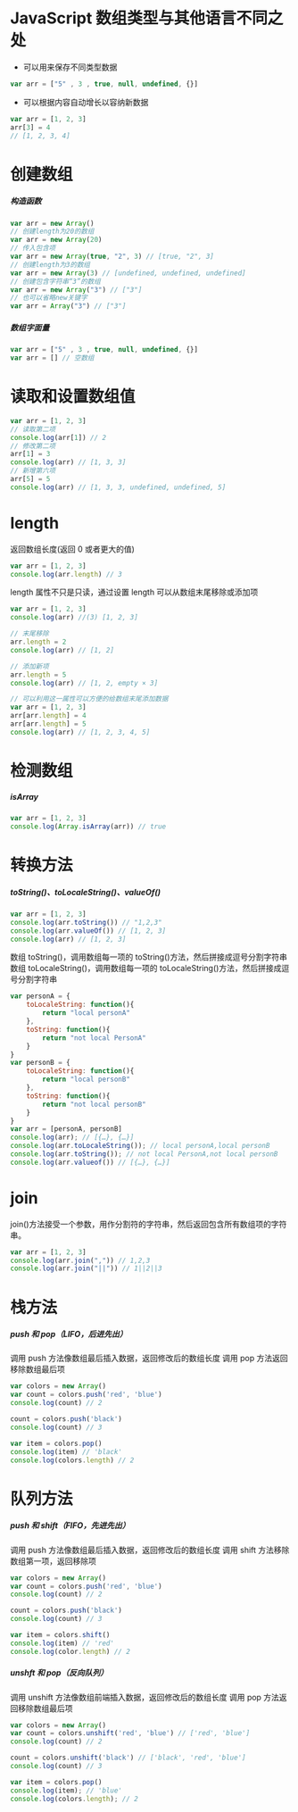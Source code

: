 # JavaScript 数组类型与其他语言不同之处

- 可以用来保存不同类型数据

```JavaScript
var arr = ["5" , 3 , true, null, undefined, {}]
```

- 可以根据内容自动增长以容纳新数据

```JavaScript
var arr = [1, 2, 3]
arr[3] = 4
// [1, 2, 3, 4]
```

# 创建数组

##### 构造函数

```JavaScript
var arr = new Array()
// 创建length为20的数组
var arr = new Array(20)
// 传入包含项
var arr = new Array(true, "2", 3) // [true, "2", 3]
// 创建length为3的数组
var arr = new Array(3) // [undefined, undefined, undefined]
// 创建包含字符串“3”的数组
var arr = new Array("3") // ["3"]
// 也可以省略new关键字
var arr = Array("3") // ["3"]
```

##### 数组字面量

```JavaScript
var arr = ["5" , 3 , true, null, undefined, {}]
var arr = [] // 空数组
```

# 读取和设置数组值

```JavaScript
var arr = [1, 2, 3]
// 读取第二项
console.log(arr[1]) // 2
// 修改第二项
arr[1] = 3
console.log(arr) // [1, 3, 3]
// 新增第六项
arr[5] = 5
console.log(arr) // [1, 3, 3, undefined, undefined, 5]
```

# length

返回数组长度(返回 0 或者更大的值)

```JavaScript
var arr = [1, 2, 3]
console.log(arr.length) // 3
```

length 属性不只是只读，通过设置 length 可以从数组末尾移除或添加项

```JavaScript
var arr = [1, 2, 3]
console.log(arr) //(3) [1, 2, 3]

// 末尾移除
arr.length = 2
console.log(arr) // [1, 2]

// 添加新项
arr.length = 5
console.log(arr) // [1, 2, empty × 3]

// 可以利用这一属性可以方便的给数组末尾添加数据
var arr = [1, 2, 3]
arr[arr.length] = 4
arr[arr.length] = 5
console.log(arr) // [1, 2, 3, 4, 5]
```

# 检测数组

##### isArray

```JavaScript
var arr = [1, 2, 3]
console.log(Array.isArray(arr)) // true
```

# 转换方法

##### toString()、toLocaleString()、valueOf()

```JavaScript
var arr = [1, 2, 3]
console.log(arr.toString()) // "1,2,3"
console.log(arr.valueOf()) // [1, 2, 3]
console.log(arr) // [1, 2, 3]
```

数组 toString()，调用数组每一项的 toString()方法，然后拼接成逗号分割字符串
数组 toLocaleString()，调用数组每一项的 toLocaleString()方法，然后拼接成逗号分割字符串

```JavaScript
var personA = {
    toLocaleString: function(){
        return "local personA"
    },
    toString: function(){
        return "not local PersonA"
    }
}
var personB = {
    toLocaleString: function(){
        return "local personB"
    },
    toString: function(){
        return "not local personB"
    }
}
var arr = [personA, personB]
console.log(arr); // [{…}, {…}]
console.log(arr.toLocaleString()); // local personA,local personB
console.log(arr.toString()); // not local PersonA,not local personB
console.log(arr.valueof()) // [{…}, {…}]
```

# join

join()方法接受一个参数，用作分割符的字符串，然后返回包含所有数组项的字符串。

```JavaScript
var arr = [1, 2, 3]
console.log(arr.join(",")) // 1,2,3
console.log(arr.join("||")) // 1||2||3
```

# 栈方法

##### push 和 pop（LIFO，后进先出）

调用 push 方法像数组最后插入数据，返回修改后的数组长度
调用 pop 方法返回移除数组最后项

```JavaScript
var colors = new Array()
var count = colors.push('red', 'blue')
console.log(count) // 2

count = colors.push('black')
console.log(count) // 3

var item = colors.pop()
console.log(item) // 'black'
console.log(colors.length) // 2
```

# 队列方法

##### push 和 shift（FIFO，先进先出）

调用 push 方法像数组最后插入数据，返回修改后的数组长度
调用 shift 方法移除数组第一项，返回移除项

```JavaScript
var colors = new Array()
var count = colors.push('red', 'blue')
console.log(count) // 2

count = colors.push('black')
console.log(count) // 3

var item = colors.shift()
console.log(item) // 'red'
console.log(color.length) // 2
```

##### unshft 和 pop（反向队列）

调用 unshift 方法像数组前端插入数据，返回修改后的数组长度
调用 pop 方法返回移除数组最后项

```JavaScript
var colors = new Array()
var count = colors.unshift('red', 'blue') // ['red', 'blue']
console.log(count) // 2

count = colors.unshift('black') // ['black', 'red', 'blue']
console.log(count) // 3

var item = colors.pop()
console.log(item); // 'blue'
console.log(colors.length); // 2
```
